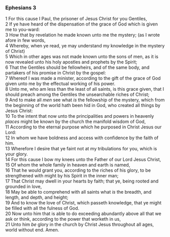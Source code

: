 ### Ephesians 3

1 For this cause I Paul, the prisoner of Jesus Christ for you Gentiles,  
2 If ye have heard of the dispensation of the grace of God which is given me to you-ward:  
3 How that by revelation he made known unto me the mystery; (as I wrote afore in few words,  
4 Whereby, when ye read, ye may understand my knowledge in the mystery of Christ)  
5 Which in other ages was not made known unto the sons of men, as it is now revealed unto his holy apostles and prophets by the Spirit;  
6 That the Gentiles should be fellowheirs, and of the same body, and partakers of his promise in Christ by the gospel:  
7 Whereof I was made a minister, according to the gift of the grace of God given unto me by the effectual working of his power.  
8 Unto me, who am less than the least of all saints, is this grace given, that I should preach among the Gentiles the unsearchable riches of Christ;  
9 And to make all *men* see what *is* the fellowship of the mystery, which from the beginning of the world hath been hid in God, who created all things by Jesus Christ:  
10 To the intent that now unto the principalities and powers in heavenly *places* might be known by the church the manifold wisdom of God,  
11 According to the eternal purpose which he purposed in Christ Jesus our Lord:  
12 In whom we have boldness and access with confidence by the faith of him.  
13 Wherefore I desire that ye faint not at my tribulations for you, which is your glory.  
14 For this cause I bow my knees unto the Father of our Lord Jesus Christ,  
15 Of whom the whole family in heaven and earth is named,  
16 That he would grant you, according to the riches of his glory, to be strengthened with might by his Spirit in the inner man;  
17 That Christ may dwell in your hearts by faith; that ye, being rooted and grounded in love,  
18 May be able to comprehend with all saints what *is* the breadth, and length, and depth, and height;  
19 And to know the love of Christ, which passeth knowledge, that ye might be filled with all the fulness of God.  
20 Now unto him that is able to do exceeding abundantly above all that we ask or think, according to the power that worketh in us,  
21 Unto him *be* glory in the church by Christ Jesus throughout all ages, world without end. Amen.  
